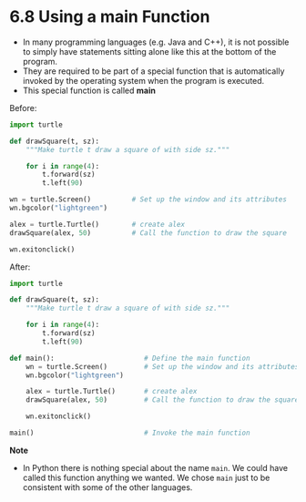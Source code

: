 # 6.8 Using a main Function

- In many programming languages (e.g. Java and C++), it is not possible to simply have statements sitting alone like this at the bottom of the program.
- They are required to be part of a special function that is automatically invoked by the operating system when the program is executed.
- This special function is called **main**

Before:

```python
import turtle

def drawSquare(t, sz):
    """Make turtle t draw a square of with side sz."""

    for i in range(4):
        t.forward(sz)
        t.left(90)

wn = turtle.Screen()          # Set up the window and its attributes
wn.bgcolor("lightgreen")

alex = turtle.Turtle()        # create alex
drawSquare(alex, 50)          # Call the function to draw the square

wn.exitonclick()
```

After:

```python
import turtle

def drawSquare(t, sz):
    """Make turtle t draw a square of with side sz."""

    for i in range(4):
        t.forward(sz)
        t.left(90)

def main():                      # Define the main function
    wn = turtle.Screen()         # Set up the window and its attributes
    wn.bgcolor("lightgreen")

    alex = turtle.Turtle()       # create alex
    drawSquare(alex, 50)         # Call the function to draw the square

    wn.exitonclick()

main()                           # Invoke the main function
```

**Note**

- In Python there is nothing special about the name `main`.  We could have called this function anything we wanted.  We chose `main` just to be consistent with some of the other languages.